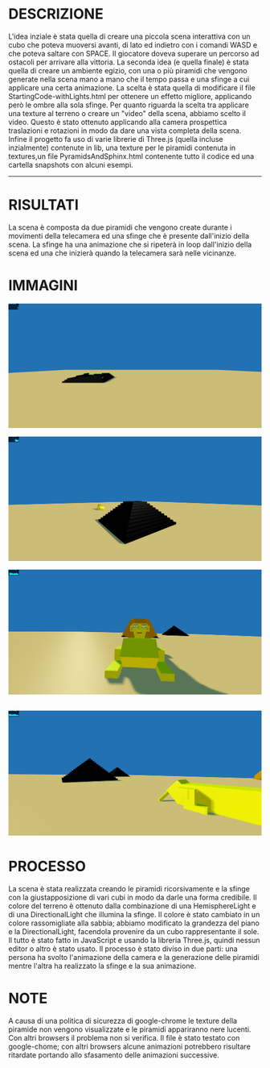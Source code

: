 <meta charset="utf-8">

# DESCRIZIONE

L'idea inziale è stata quella di creare una piccola scena interattiva con un cubo che poteva muoversi avanti, di lato ed indietro
con i comandi WASD e che poteva saltare con SPACE. Il giocatore doveva superare un percorso ad ostacoli per arrivare alla vittoria.
La seconda idea (e quella finale) è stata quella di creare un ambiente egizio, con una o più piramidi che vengono generate 
nella scena mano a mano che il tempo passa e una sfinge a cui applicare una certa animazione.
La scelta è stata quella di modificare il file StartingCode-withLights.html per ottenere un effetto migliore, 
applicando però le ombre alla sola sfinge. 
Per quanto riguarda la scelta tra applicare una texture al terreno o creare un "video" della scena, abbiamo scelto
il video. Questo è stato ottenuto applicando alla camera prospettica traslazioni e rotazioni in modo da dare una vista 
completa della scena.
Infine il progetto fa uso di varie librerie di Three.js (quella incluse inzialmente) contenute in lib, una texture 
per le piramidi contenuta in textures,un file PyramidsAndSphinx.html contenente tutto il codice ed una cartella snapshots con
alcuni esempi.

----------------------------------------------------------------------------------------------------------------------------

# RISULTATI

La scena è composta da due piramidi che vengono create durante i movimenti della telecamera ed una sfinge che è presente 
dall'inizio della scena. La sfinge ha una animazione che si ripeterà in loop dall'inizio della scena ed una che inizierà quando
la telecamera sarà nelle vicinanze.

# IMMAGINI

![Example 1](snapshots/Immagine1.png)

![Example 2](snapshots/Immagine2.png)

![Example 3](snapshots/Immagine3.png)

![Example 4](snapshots/Immagine4.png)
--------------------------------------------------------------------------------------------------------------------------------

# PROCESSO

La scena è stata realizzata creando le piramidi ricorsivamente e la sfinge con la giustapposizione di vari cubi in modo da darle una 
forma credibile. Il colore del terreno è ottenuto dalla combinazione di una HemisphereLight e di una DirectionalLight che illumina la sfinge. 
Il colore è stato cambiato in un colore rassomigliate alla sabbia; abbiamo modificato la grandezza del piano e la DirectionalLight, facendola
provenire da un cubo rappresentante il sole.
Il tutto è stato fatto in JavaScript e usando la libreria Three.js, quindi nessun editor o altro è stato usato. 
Il processo è stato diviso in due parti: una persona ha svolto l'animazione della camera e la generazione delle piramidi mentre l'altra 
ha realizzato la sfinge e la sua animazione.

# NOTE

A causa di una politica di sicurezza di google-chrome le texture della piramide non vengono visualizzate e le piramidi appariranno nere lucenti.
Con altri browsers il problema non si verifica.
Il file è stato testato con google-chome; con altri browsers alcune animazioni potrebbero risultare ritardate portando allo sfasamento delle 
animazioni successive.

<!-- Markdeep: -->

 